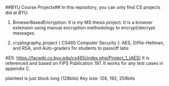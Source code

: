 
##BYU Course Projects##
In this repository, you can only find CS projects did at BYU.


1. BrowserBasedEncryption:
It is my MS thesis project. It is a browser extension using manual encryption methodology to encrypt/decrypt messages.

2. cryptography_project ( CS465 Computer Security ):
AES, Diffie-Hellman, and RSA, and Auto-graders for students to passoff labs

AES: https://facwiki.cs.byu.edu/cs465/index.php/Project_1_(AES)
It is referenced and based on FIPS Publication 197. It works for any test cases in appendix C.

plaintext is just block long (128bits)
Key size: 128, 192, 256bits 






